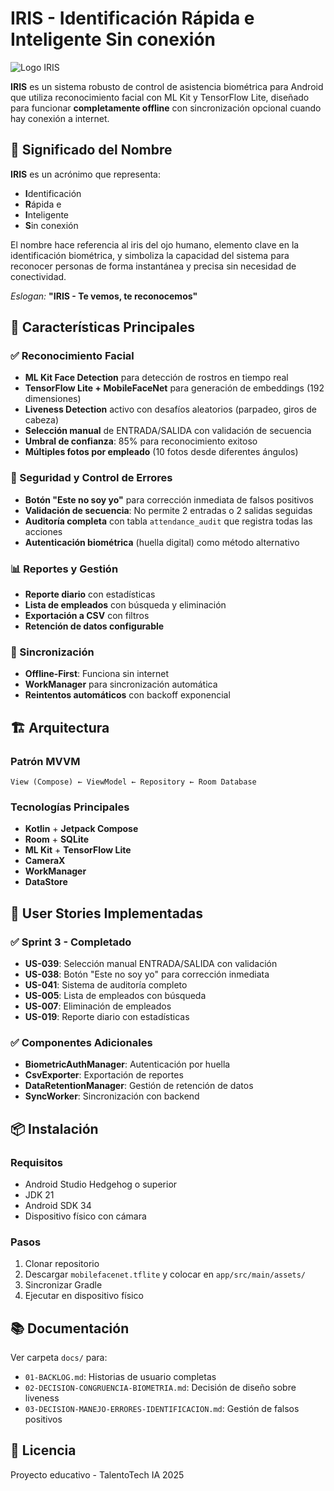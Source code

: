 # IRIS - Identificación Rápida e Inteligente Sin conexión

![Logo IRIS](docs/iris-logo.png)

**IRIS** es un sistema robusto de control de asistencia biométrica para Android que utiliza reconocimiento facial con ML Kit y TensorFlow Lite, diseñado para funcionar **completamente offline** con sincronización opcional cuando hay conexión a internet.

## 📖 Significado del Nombre

**IRIS** es un acrónimo que representa:
- **I**dentificación
- **R**ápida e
- **I**nteligente
- **S**in conexión

El nombre hace referencia al iris del ojo humano, elemento clave en la identificación biométrica, y simboliza la capacidad del sistema para reconocer personas de forma instantánea y precisa sin necesidad de conectividad.

*Eslogan:* **"IRIS - Te vemos, te reconocemos"**

## 🎯 Características Principales

### ✅ Reconocimiento Facial
- **ML Kit Face Detection** para detección de rostros en tiempo real
- **TensorFlow Lite + MobileFaceNet** para generación de embeddings (192 dimensiones)
- **Liveness Detection** activo con desafíos aleatorios (parpadeo, giros de cabeza)
- **Selección manual** de ENTRADA/SALIDA con validación de secuencia
- **Umbral de confianza**: 85% para reconocimiento exitoso
- **Múltiples fotos por empleado** (10 fotos desde diferentes ángulos)

### 🔐 Seguridad y Control de Errores
- **Botón "Este no soy yo"** para corrección inmediata de falsos positivos
- **Validación de secuencia**: No permite 2 entradas o 2 salidas seguidas
- **Auditoría completa** con tabla `attendance_audit` que registra todas las acciones
- **Autenticación biométrica** (huella digital) como método alternativo

### 📊 Reportes y Gestión
- **Reporte diario** con estadísticas
- **Lista de empleados** con búsqueda y eliminación
- **Exportación a CSV** con filtros
- **Retención de datos configurable**

### 🔄 Sincronización
- **Offline-First**: Funciona sin internet
- **WorkManager** para sincronización automática
- **Reintentos automáticos** con backoff exponencial

## 🏗️ Arquitectura

### Patrón MVVM
```
View (Compose) ← ViewModel ← Repository ← Room Database
```

### Tecnologías Principales
- **Kotlin** + **Jetpack Compose**
- **Room** + **SQLite**
- **ML Kit** + **TensorFlow Lite**
- **CameraX**
- **WorkManager**
- **DataStore**

## 🚀 User Stories Implementadas

### ✅ Sprint 3 - Completado
- **US-039**: Selección manual ENTRADA/SALIDA con validación
- **US-038**: Botón "Este no soy yo" para corrección inmediata
- **US-041**: Sistema de auditoría completo
- **US-005**: Lista de empleados con búsqueda
- **US-007**: Eliminación de empleados
- **US-019**: Reporte diario con estadísticas

### ✅ Componentes Adicionales
- **BiometricAuthManager**: Autenticación por huella
- **CsvExporter**: Exportación de reportes
- **DataRetentionManager**: Gestión de retención de datos
- **SyncWorker**: Sincronización con backend

## 📦 Instalación

### Requisitos
- Android Studio Hedgehog o superior
- JDK 21
- Android SDK 34
- Dispositivo físico con cámara

### Pasos
1. Clonar repositorio
2. Descargar `mobilefacenet.tflite` y colocar en `app/src/main/assets/`
3. Sincronizar Gradle
4. Ejecutar en dispositivo físico

## 📚 Documentación

Ver carpeta `docs/` para:
- `01-BACKLOG.md`: Historias de usuario completas
- `02-DECISION-CONGRUENCIA-BIOMETRIA.md`: Decisión de diseño sobre liveness
- `03-DECISION-MANEJO-ERRORES-IDENTIFICACION.md`: Gestión de falsos positivos

## 📄 Licencia

Proyecto educativo - TalentoTech IA 2025
